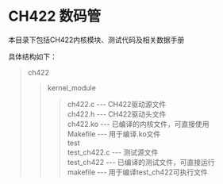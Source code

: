 # CH422 数码管

本目录下包括CH422内核模块、测试代码及相关数据手册

具体结构如下：

>ch422  
>>kernel_module  
>>>ch422.c --- CH422驱动源文件  
>>>ch422.h --- CH422驱动头文件  
>>>ch422.ko --- 已编译的内核文件，可直接使用  
>>>Makefile --- 用于编译.ko文件  
>>test  
>>>test_ch422.c --- 测试源文件  
>>>test_ch422 --- 已编译的测试文件，可直接运行  
>>>makefile --- 用于编译test_ch422可执行文件  
